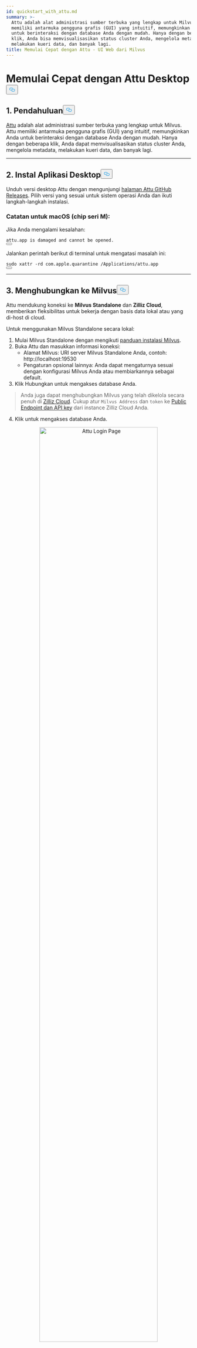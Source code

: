 ```yaml
---
id: quickstart_with_attu.md
summary: >-
  Attu adalah alat administrasi sumber terbuka yang lengkap untuk Milvus. Attu
  memiliki antarmuka pengguna grafis (GUI) yang intuitif, memungkinkan Anda
  untuk berinteraksi dengan database Anda dengan mudah. Hanya dengan beberapa
  klik, Anda bisa memvisualisasikan status cluster Anda, mengelola metadata,
  melakukan kueri data, dan banyak lagi.
title: Memulai Cepat dengan Attu - UI Web dari Milvus
---
```

<h1 id="Quick-Start-with-Attu-Desktop" class="common-anchor-header">Memulai Cepat dengan Attu Desktop<button data-href="#Quick-Start-with-Attu-Desktop" class="anchor-icon" translate="no">
      <svg translate="no"
        aria-hidden="true"
        focusable="false"
        height="20"
        version="1.1"
        viewBox="0 0 16 16"
        width="16"
      >
        <path
          fill="#0092E4"
          fill-rule="evenodd"
          d="M4 9h1v1H4c-1.5 0-3-1.69-3-3.5S2.55 3 4 3h4c1.45 0 3 1.69 3 3.5 0 1.41-.91 2.72-2 3.25V8.59c.58-.45 1-1.27 1-2.09C10 5.22 8.98 4 8 4H4c-.98 0-2 1.22-2 2.5S3 9 4 9zm9-3h-1v1h1c1 0 2 1.22 2 2.5S13.98 12 13 12H9c-.98 0-2-1.22-2-2.5 0-.83.42-1.64 1-2.09V6.25c-1.09.53-2 1.84-2 3.25C6 11.31 7.55 13 9 13h4c1.45 0 3-1.69 3-3.5S14.5 6 13 6z"
        ></path>
      </svg>
    </button></h1><h2 id="1-Introduction" class="common-anchor-header">1. Pendahuluan<button data-href="#1-Introduction" class="anchor-icon" translate="no">
      <svg translate="no"
        aria-hidden="true"
        focusable="false"
        height="20"
        version="1.1"
        viewBox="0 0 16 16"
        width="16"
      >
        <path
          fill="#0092E4"
          fill-rule="evenodd"
          d="M4 9h1v1H4c-1.5 0-3-1.69-3-3.5S2.55 3 4 3h4c1.45 0 3 1.69 3 3.5 0 1.41-.91 2.72-2 3.25V8.59c.58-.45 1-1.27 1-2.09C10 5.22 8.98 4 8 4H4c-.98 0-2 1.22-2 2.5S3 9 4 9zm9-3h-1v1h1c1 0 2 1.22 2 2.5S13.98 12 13 12H9c-.98 0-2-1.22-2-2.5 0-.83.42-1.64 1-2.09V6.25c-1.09.53-2 1.84-2 3.25C6 11.31 7.55 13 9 13h4c1.45 0 3-1.69 3-3.5S14.5 6 13 6z"
        ></path>
      </svg>
    </button></h2><p><a href="https://github.com/zilliztech/attu">Attu</a> adalah alat administrasi sumber terbuka yang lengkap untuk Milvus. Attu memiliki antarmuka pengguna grafis (GUI) yang intuitif, memungkinkan Anda untuk berinteraksi dengan database Anda dengan mudah. Hanya dengan beberapa klik, Anda dapat memvisualisasikan status cluster Anda, mengelola metadata, melakukan kueri data, dan banyak lagi.</p>
<hr>
<h2 id="2-Install-Desktop-Application" class="common-anchor-header">2. Instal Aplikasi Desktop<button data-href="#2-Install-Desktop-Application" class="anchor-icon" translate="no">
      <svg translate="no"
        aria-hidden="true"
        focusable="false"
        height="20"
        version="1.1"
        viewBox="0 0 16 16"
        width="16"
      >
        <path
          fill="#0092E4"
          fill-rule="evenodd"
          d="M4 9h1v1H4c-1.5 0-3-1.69-3-3.5S2.55 3 4 3h4c1.45 0 3 1.69 3 3.5 0 1.41-.91 2.72-2 3.25V8.59c.58-.45 1-1.27 1-2.09C10 5.22 8.98 4 8 4H4c-.98 0-2 1.22-2 2.5S3 9 4 9zm9-3h-1v1h1c1 0 2 1.22 2 2.5S13.98 12 13 12H9c-.98 0-2-1.22-2-2.5 0-.83.42-1.64 1-2.09V6.25c-1.09.53-2 1.84-2 3.25C6 11.31 7.55 13 9 13h4c1.45 0 3-1.69 3-3.5S14.5 6 13 6z"
        ></path>
      </svg>
    </button></h2><p>Unduh versi desktop Attu dengan mengunjungi <a href="https://github.com/zilliztech/attu/releases">halaman Attu GitHub Releases</a>. Pilih versi yang sesuai untuk sistem operasi Anda dan ikuti langkah-langkah instalasi.</p>
<h3 id="Note-for-macOS-M-series-chip" class="common-anchor-header">Catatan untuk macOS (chip seri M):</h3><p>Jika Anda mengalami kesalahan:</p>
<pre><code translate="no">attu.app <span class="hljs-keyword">is</span> damaged <span class="hljs-keyword">and</span> cannot be opened.
<button class="copy-code-btn"></button></code></pre>
<p>Jalankan perintah berikut di terminal untuk mengatasi masalah ini:</p>
<pre><code translate="no"><span class="hljs-built_in">sudo</span> xattr -rd com.apple.quarantine /Applications/attu.app
<button class="copy-code-btn"></button></code></pre>
<hr>
<h2 id="3-Connect-to-Milvus" class="common-anchor-header">3. Menghubungkan ke Milvus<button data-href="#3-Connect-to-Milvus" class="anchor-icon" translate="no">
      <svg translate="no"
        aria-hidden="true"
        focusable="false"
        height="20"
        version="1.1"
        viewBox="0 0 16 16"
        width="16"
      >
        <path
          fill="#0092E4"
          fill-rule="evenodd"
          d="M4 9h1v1H4c-1.5 0-3-1.69-3-3.5S2.55 3 4 3h4c1.45 0 3 1.69 3 3.5 0 1.41-.91 2.72-2 3.25V8.59c.58-.45 1-1.27 1-2.09C10 5.22 8.98 4 8 4H4c-.98 0-2 1.22-2 2.5S3 9 4 9zm9-3h-1v1h1c1 0 2 1.22 2 2.5S13.98 12 13 12H9c-.98 0-2-1.22-2-2.5 0-.83.42-1.64 1-2.09V6.25c-1.09.53-2 1.84-2 3.25C6 11.31 7.55 13 9 13h4c1.45 0 3-1.69 3-3.5S14.5 6 13 6z"
        ></path>
      </svg>
    </button></h2><p>Attu mendukung koneksi ke <strong>Milvus Standalone</strong> dan <strong>Zilliz Cloud</strong>, memberikan fleksibilitas untuk bekerja dengan basis data lokal atau yang di-host di cloud.</p>
<p>Untuk menggunakan Milvus Standalone secara lokal:</p>
<ol>
<li>Mulai Milvus Standalone dengan mengikuti <a href="https://milvus.io/docs/install_standalone-docker.md">panduan instalasi Milvus</a>.</li>
<li>Buka Attu dan masukkan informasi koneksi:<ul>
<li>Alamat Milvus: URI server Milvus Standalone Anda, contoh: http://localhost:19530</li>
<li>Pengaturan opsional lainnya: Anda dapat mengaturnya sesuai dengan konfigurasi Milvus Anda atau membiarkannya sebagai default.</li>
</ul></li>
<li>Klik Hubungkan untuk mengakses database Anda.</li>
</ol>
<blockquote>
<p>Anda juga dapat menghubungkan Milvus yang telah dikelola secara penuh di <a href="https://zilliz.com/cloud">Zilliz Cloud</a>. Cukup atur <code translate="no">Milvus Address</code> dan <code translate="no">token</code> ke <a href="https://docs.zilliz.com/docs/on-zilliz-cloud-console#cluster-details">Public Endpoint dan API key</a> dari instance Zilliz Cloud Anda.</p>
</blockquote>
<ol start="4">
<li>Klik untuk mengakses database Anda.</li>
</ol>
<p align="center">
  <img translate="no" src="/docs/v2.6.x/assets/attu_login_page.png" alt="Attu Login Page" width="80%">
</p>
<hr>
<h2 id="4-Prepare-Data-Create-Collection-and-Insert-Data" class="common-anchor-header">4. Menyiapkan Data, Membuat Koleksi, dan Menyisipkan Data<button data-href="#4-Prepare-Data-Create-Collection-and-Insert-Data" class="anchor-icon" translate="no">
      <svg translate="no"
        aria-hidden="true"
        focusable="false"
        height="20"
        version="1.1"
        viewBox="0 0 16 16"
        width="16"
      >
        <path
          fill="#0092E4"
          fill-rule="evenodd"
          d="M4 9h1v1H4c-1.5 0-3-1.69-3-3.5S2.55 3 4 3h4c1.45 0 3 1.69 3 3.5 0 1.41-.91 2.72-2 3.25V8.59c.58-.45 1-1.27 1-2.09C10 5.22 8.98 4 8 4H4c-.98 0-2 1.22-2 2.5S3 9 4 9zm9-3h-1v1h1c1 0 2 1.22 2 2.5S13.98 12 13 12H9c-.98 0-2-1.22-2-2.5 0-.83.42-1.64 1-2.09V6.25c-1.09.53-2 1.84-2 3.25C6 11.31 7.55 13 9 13h4c1.45 0 3-1.69 3-3.5S14.5 6 13 6z"
        ></path>
      </svg>
    </button></h2><h3 id="41-Prepare-the-Data" class="common-anchor-header">4.1 Menyiapkan Data</h3><p>Kami menggunakan halaman FAQ dari <a href="https://github.com/milvus-io/milvus-docs/releases/download/v2.4.6-preview/milvus_docs_2.4.x_en.zip">Dokumentasi Milvus 2.4.x</a> sebagai kumpulan data untuk contoh ini.</p>
<h4 id="Download-and-Extract-Data" class="common-anchor-header">Unduh dan Ekstrak Data:</h4><pre><code translate="no" class="language-bash">wget https://github.com/milvus-io/milvus-docs/releases/download/v2.4.6-preview/milvus_docs_2.4.x_en.zip
unzip -q milvus_docs_2.4.x_en.zip -d milvus_docs
<button class="copy-code-btn"></button></code></pre>
<h4 id="Process-Markdown-Files" class="common-anchor-header">Memproses File Penurunan Harga:</h4><pre><code translate="no" class="language-python"><span class="hljs-keyword">from</span> glob <span class="hljs-keyword">import</span> glob

text_lines = []
<span class="hljs-keyword">for</span> file_path <span class="hljs-keyword">in</span> glob(<span class="hljs-string">&quot;milvus_docs/en/faq/*.md&quot;</span>, recursive=<span class="hljs-literal">True</span>):
    <span class="hljs-keyword">with</span> <span class="hljs-built_in">open</span>(file_path, <span class="hljs-string">&quot;r&quot;</span>) <span class="hljs-keyword">as</span> file:
        file_text = file.read()
    text_lines += file_text.split(<span class="hljs-string">&quot;# &quot;</span>)
<button class="copy-code-btn"></button></code></pre>
<hr>
<h3 id="42-Generate-Embeddings" class="common-anchor-header">4.2 Hasilkan Penyematan</h3><p>Tentukan model penyematan untuk menghasilkan penyematan teks menggunakan <code translate="no">milvus_model</code>. Kami menggunakan model <code translate="no">DefaultEmbeddingFunction</code> sebagai contoh, yang merupakan model penyematan yang sudah terlatih dan ringan.</p>
<pre><code translate="no" class="language-python"><span class="hljs-keyword">from</span> pymilvus <span class="hljs-keyword">import</span> model <span class="hljs-keyword">as</span> milvus_model

embedding_model = milvus_model.DefaultEmbeddingFunction()

<span class="hljs-comment"># Generate test embedding</span>
test_embedding = embedding_model.encode_queries([<span class="hljs-string">&quot;This is a test&quot;</span>])[<span class="hljs-number">0</span>]
embedding_dim = <span class="hljs-built_in">len</span>(test_embedding)
<span class="hljs-built_in">print</span>(embedding_dim)
<span class="hljs-built_in">print</span>(test_embedding[:<span class="hljs-number">10</span>])
<button class="copy-code-btn"></button></code></pre>
<h4 id="Output" class="common-anchor-header">Keluaran:</h4><pre><code translate="no">768
[-0.04836066  0.07163023 -0.01130064 -0.03789345 -0.03320649 -0.01318448
 -0.03041712 -0.02269499 -0.02317863 -0.00426028]
<button class="copy-code-btn"></button></code></pre>
<hr>
<h3 id="43-Create-Collection" class="common-anchor-header">4.3 Membuat Koleksi</h3><p>Hubungkan ke Milvus dan buat koleksi:</p>
<pre><code translate="no" class="language-python"><span class="hljs-keyword">from</span> pymilvus <span class="hljs-keyword">import</span> MilvusClient

<span class="hljs-comment"># Connect to Milvus Standalone</span>
client = MilvusClient(uri=<span class="hljs-string">&quot;http://localhost:19530&quot;</span>)

collection_name = <span class="hljs-string">&quot;attu_tutorial&quot;</span>

<span class="hljs-comment"># Drop collection if it exists</span>
<span class="hljs-keyword">if</span> client.has_collection(collection_name):
    client.drop_collection(collection_name)

<span class="hljs-comment"># Create a new collection</span>
client.create_collection(
    collection_name=collection_name,
    dimension=embedding_dim,
    metric_type=<span class="hljs-string">&quot;IP&quot;</span>,  <span class="hljs-comment"># Inner product distance</span>
    consistency_level=<span class="hljs-string">&quot;Bounded&quot;</span>,  <span class="hljs-comment"># Supported values are (`&quot;Strong&quot;`, `&quot;Session&quot;`, `&quot;Bounded&quot;`, `&quot;Eventually&quot;`). See https://milvus.io/docs/consistency.md#Consistency-Level for more details.</span>
)
<button class="copy-code-btn"></button></code></pre>
<hr>
<h3 id="44-Insert-Data" class="common-anchor-header">4.4 Menyisipkan Data</h3><p>Lakukan iterasi melalui baris teks, buat penyematan, dan masukkan data ke dalam Milvus:</p>
<pre><code translate="no" class="language-python"><span class="hljs-keyword">from</span> tqdm <span class="hljs-keyword">import</span> tqdm

data = []
doc_embeddings = embedding_model.encode_documents(text_lines)

<span class="hljs-keyword">for</span> i, line <span class="hljs-keyword">in</span> <span class="hljs-built_in">enumerate</span>(tqdm(text_lines, desc=<span class="hljs-string">&quot;Creating embeddings&quot;</span>)):
    data.append({<span class="hljs-string">&quot;id&quot;</span>: i, <span class="hljs-string">&quot;vector&quot;</span>: doc_embeddings[i], <span class="hljs-string">&quot;text&quot;</span>: line})

client.insert(collection_name=collection_name, data=data)
<button class="copy-code-btn"></button></code></pre>
<hr>
<h3 id="45-Visualize-Data-and-Schema" class="common-anchor-header">4.5 Memvisualisasikan Data dan Skema</h3><p>Sekarang kita dapat memvisualisasikan skema data dan entitas yang disisipkan menggunakan antarmuka Attu. Skema menampilkan bidang yang telah ditentukan, termasuk bidang <code translate="no">id</code> dengan tipe <code translate="no">Int64</code> dan bidang <code translate="no">vector</code> dengan tipe <code translate="no">FloatVector(768)</code> dengan metrik <code translate="no">Inner Product (IP)</code>. Koleksi ini dimuat dengan <strong>72 entitas</strong>.</p>
<p>Selain itu, kita dapat melihat data yang disisipkan, termasuk ID, penyematan vektor, dan bidang dinamis yang menyimpan metadata seperti konten teks. Antarmuka mendukung pemfilteran dan kueri berdasarkan kondisi yang ditentukan atau bidang dinamis.</p>
<p align="center">
  <img translate="no" src="/docs/v2.6.x/assets/attu_after_data_insertion_1.png" alt="Schema View" width="45%" />
  <img translate="no" src="/docs/v2.6.x/assets/attu_after_data_insertion_2.png" alt="Data View" width="45%" />
</p>
<h2 id="5-Visualizing-Search-Results-and-Relationships" class="common-anchor-header">5. Memvisualisasikan Hasil Pencarian dan Hubungan<button data-href="#5-Visualizing-Search-Results-and-Relationships" class="anchor-icon" translate="no">
      <svg translate="no"
        aria-hidden="true"
        focusable="false"
        height="20"
        version="1.1"
        viewBox="0 0 16 16"
        width="16"
      >
        <path
          fill="#0092E4"
          fill-rule="evenodd"
          d="M4 9h1v1H4c-1.5 0-3-1.69-3-3.5S2.55 3 4 3h4c1.45 0 3 1.69 3 3.5 0 1.41-.91 2.72-2 3.25V8.59c.58-.45 1-1.27 1-2.09C10 5.22 8.98 4 8 4H4c-.98 0-2 1.22-2 2.5S3 9 4 9zm9-3h-1v1h1c1 0 2 1.22 2 2.5S13.98 12 13 12H9c-.98 0-2-1.22-2-2.5 0-.83.42-1.64 1-2.09V6.25c-1.09.53-2 1.84-2 3.25C6 11.31 7.55 13 9 13h4c1.45 0 3-1.69 3-3.5S14.5 6 13 6z"
        ></path>
      </svg>
    </button></h2><p>Attu menyediakan antarmuka yang kuat untuk memvisualisasikan dan mengeksplorasi hubungan data. Untuk memeriksa titik data yang dimasukkan dan hubungan kemiripannya, ikuti langkah-langkah berikut:</p>
<h3 id="51-Perform-a-Search" class="common-anchor-header">5.1 <strong>Melakukan Pencarian</strong></h3><p>Buka tab <strong>Pencarian Vektor</strong> di Attu.</p>
<ol>
<li>Klik tombol <strong>Generate Random Data</strong> untuk membuat kueri pengujian.</li>
<li>Klik <strong>Cari</strong> untuk mengambil hasil berdasarkan data yang dihasilkan.</li>
</ol>
<p>Hasilnya ditampilkan dalam sebuah tabel, yang menunjukkan ID, skor kemiripan, dan bidang dinamis untuk setiap entitas yang cocok.</p>
<p align="center">
  <img translate="no" src="/docs/v2.6.x/assets/attu_searched_table.png" alt="Search Results Table" width="80%">
</p>
<hr>
<h3 id="52-Explore-Data-Relationships" class="common-anchor-header">5.2 <strong>Jelajahi Hubungan Data</strong></h3><p>Klik tombol <strong>Jelajahi</strong> di panel hasil untuk memvisualisasikan hubungan antara vektor kueri dan hasil pencarian dalam <strong>struktur seperti grafik pengetahuan</strong>.</p>
<ul>
<li><strong>Simpul pusat</strong> mewakili vektor pencarian.</li>
<li><strong>Node yang terhubung</strong> mewakili hasil pencarian, dengan mengekliknya akan menampilkan informasi rinci dari node yang bersangkutan.</li>
</ul>
<p align="center">
  <img translate="no" src="/docs/v2.6.x/assets/attu_searched_graph.png" alt="Knowledge Graph Visualization" width="80%">
</p>
<hr>
<h3 id="53-Expand-the-Graph" class="common-anchor-header">5.3 <strong>Memperluas Grafik</strong></h3><p>Klik dua kali pada simpul hasil mana pun untuk memperluas koneksinya. Tindakan ini akan memperlihatkan hubungan tambahan antara simpul yang dipilih dengan titik data lain dalam koleksi, sehingga menciptakan <strong>grafik pengetahuan yang lebih besar dan saling terhubung</strong>.</p>
<p>Tampilan yang diperluas ini memungkinkan eksplorasi yang lebih dalam tentang bagaimana titik-titik data terkait, berdasarkan kemiripan vektor.</p>
<p align="center">
  <img translate="no" src="/docs/v2.6.x/assets/attu_expanded_searched_graph.png" alt="Expanded Knowledge Graph" width="80%">
</p>
<hr>
<h2 id="6-Conclusion" class="common-anchor-header">6. Kesimpulan<button data-href="#6-Conclusion" class="anchor-icon" translate="no">
      <svg translate="no"
        aria-hidden="true"
        focusable="false"
        height="20"
        version="1.1"
        viewBox="0 0 16 16"
        width="16"
      >
        <path
          fill="#0092E4"
          fill-rule="evenodd"
          d="M4 9h1v1H4c-1.5 0-3-1.69-3-3.5S2.55 3 4 3h4c1.45 0 3 1.69 3 3.5 0 1.41-.91 2.72-2 3.25V8.59c.58-.45 1-1.27 1-2.09C10 5.22 8.98 4 8 4H4c-.98 0-2 1.22-2 2.5S3 9 4 9zm9-3h-1v1h1c1 0 2 1.22 2 2.5S13.98 12 13 12H9c-.98 0-2-1.22-2-2.5 0-.83.42-1.64 1-2.09V6.25c-1.09.53-2 1.84-2 3.25C6 11.31 7.55 13 9 13h4c1.45 0 3-1.69 3-3.5S14.5 6 13 6z"
        ></path>
      </svg>
    </button></h2><p>Attu menyederhanakan pengelolaan dan visualisasi data vektor yang disimpan di Milvus. Dari penyisipan data hingga eksekusi kueri dan eksplorasi interaktif, Attu menyediakan antarmuka yang intuitif untuk menangani tugas-tugas pencarian vektor yang kompleks. Dengan fitur-fitur seperti dukungan skema dinamis, visualisasi pencarian grafis, dan filter kueri yang fleksibel, Attu memberdayakan pengguna untuk menganalisis kumpulan data berskala besar secara efektif.</p>
<p>Dengan memanfaatkan alat eksplorasi visual Attu, pengguna dapat lebih memahami data mereka, mengidentifikasi hubungan yang tersembunyi, dan membuat keputusan berdasarkan data. Mulailah menjelajahi dataset Anda sendiri hari ini dengan Attu dan Milvus!</p>
<hr>
